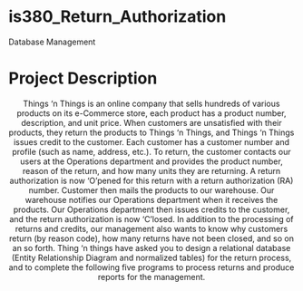 # is380_Return_Authorization
Database Management
<h1>Project Description</h1>
<center>
	Things ‘n Things is an online company that sells hundreds of various products on its e-Commerce store, each product has a product number, description, and unit price.
	When customers are unsatisfied with their products, they return the products to Things ‘n Things, and Things ‘n Things issues credit to the customer. Each customer has a customer number and profile (such as name, address, etc.). 
	To return, the customer contacts our users at the Operations department and provides the product number, reason of the return, and how many units they are returning. 
	A return authorization is now ‘O’pened for this return with a return authorization (RA) number. Customer then mails the products to our warehouse. Our warehouse notifies our Operations department when it receives the products.
	Our Operations department then issues credits to the customer, and the return authorization is now ‘C’losed. 
	In addition to the processing of returns and credits, our management also wants to know why customers return (by reason code), how many returns have not been closed, and so on an so forth.
	Thing ‘n things have asked you to design a relational database (Entity Relationship Diagram and normalized tables) for the return process, and to complete the following five programs to process returns and produce reports for the management.
</center>
